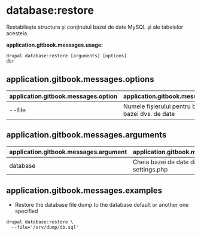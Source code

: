 # database:restore
Restabilește structura și conținutul bazei de date MySQL și ale tabelelor acesteia

**application.gitbook.messages.usage:**
```
drupal database:restore [arguments] [options]
dbr
```

## application.gitbook.messages.options
application.gitbook.messages.option | application.gitbook.messages.details
-------|-------------
--file | Numele fișierului pentru backup-ul bazei dvs. de date

## application.gitbook.messages.arguments
application.gitbook.messages.argument | application.gitbook.messages.details
---------|-------------
database | Cheia bazei de date din fișierul settings.php

## application.gitbook.messages.examples
* Restore the database file dump to the database default or another one specified
```
drupal database:restore \
  --file='/srv/dump/db.sql'
```
